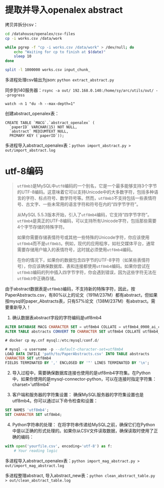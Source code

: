 
# 提取并导入openalex abstract

拷贝并拆分csv：

```sh
cd /datahouse/openalex/csv-files
cp -i works.csv /data/work

while pgrep -f "cp -i works.csv /data/work" > /dev/null; do
    echo "Waiting for cp to finish at $(date)"
    sleep 10
done

split -l 1000000 works.csv input_chunk_
```

多进程处理csv输出为json: `python extract_abstract.py`

同步到140服务器：`rsync -a out/ 192.168.0.140:/home/sy/arc/utils/out/ --progress`

`watch -n 1 "du -h --max-depth=1"`

创建abstract_openalex表：
```
CREATE TABLE `MACG`.`abstract_openalex` (
  `paperID` VARCHAR(15) NOT NULL,
  `abstract` MEDIUMTEXT NULL,
  PRIMARY KEY (`paperID`));
```

多进程导入abstract_openalex表：`python import_abstract.py > out/import_abstract.log`

# utf-8编码

> `utf8mb3`是MySQL中`utf8`编码的一个别名，它是一个最多能够支持3个字节的UTF-8编码。这意味着它可以支持Unicode中的大多数字符，包括多种语言的字符、标点符号、数学符号等。然而，`utf8mb3`不支持包括一些表情符号、古文字、一些未常用的语言字符和符号在内的“四字节字符”。
>
> 从MySQL 5.5.3版本开始，引入了`utf8mb4`编码，它支持“四字节字符”。`utf8mb4`是真正的UTF-8编码，可以支持所有Unicode字符，包括那些需要4个字节存储的特殊字符。
>
> 如果你需要存储表情符号或其他一些特殊的Unicode字符，你应该使用`utf8mb4`而不是`utf8mb3`。例如，现代的应用程序，如社交媒体平台，通常需要存储用户输入的表情符号，这时就必须使用`utf8mb4`编码。
> 
> 在你的情况下，如果你的数据包含四字节的UTF-8字符（如某些表情符号），你应该确保数据库、表和连接都使用`utf8mb4`编码。如果你尝试在`utf8mb3`编码的列中插入四字节字符，你会遇到错误，因为这些字符无法在`utf8mb3`中正确存储。

由于abstract数据表是`utf8mb3`编码，不支持新的特殊字符，因此，按 PaperAbstracts.csv，有80%以上的论文（191M/237M）都有abstract，但如果按mysql的paper_Abstracts表，只有57%论文（138M/237M）有abstract。需要重新导入！

1. 确认数据表abstract字段的字符编码是utf8mb4
```sql
ALTER DATABASE MACG CHARACTER SET = utf8mb4 COLLATE = utf8mb4_0900_ai_ci;
ALTER TABLE abstracts CONVERT TO CHARACTER SET utf8mb4 COLLATE utf8mb4_0900_ai_ci;

# docker cp my.cnf mysql:/etc/mysql/conf.d/

# mysql -u username -p --default-character-set=utf8mb4
LOAD DATA INFILE 'path/to/PaperAbstracts.csv' INTO TABLE abstracts
CHARACTER SET utf8mb4
FIELDS TERMINATED BY ',' ENCLOSED BY '"' LINES TERMINATED BY '\n';
```

2. 导入过程中，需要确保数据库连接也使用的是utf8mb4字符集。在Python中，如果你使用的是mysql-connector-python，可以在连接时指定字符集：charset='utf8mb4'

3. 客户端和服务器的字符集设置：
确保MySQL服务器的字符集设置也是utf8mb4。你可以通过以下命令检查和设置：

```sql
SET NAMES 'utf8mb4';
SET CHARACTER SET utf8mb4;
```

4. Python字符串的处理：
在将字符串传递给MySQL之前，确保它们在Python中是以正确的形式处理的。如果你从CSV文件读取数据，确保读取时使用了正确的编码：

```python
with open('yourfile.csv', encoding='utf-8') as f:
    # Your reading logic
```





多进程导入abstract_openalex表：`python import_mag_abstract.py > out/import_mag_abstract.log`


多进程整理abstract, 导入abstract_new表：`python clean_abstract_table.py > out/clean_abstract_table.log`